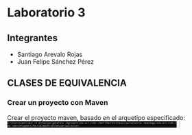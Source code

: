 # Laboratorio 3 
## Integrantes
* Santiago Arevalo Rojas
* Juan Felipe Sánchez Pérez

## CLASES DE EQUIVALENCIA
### Crear un proyecto con Maven

Crear el proyecto maven, basado en el arquetipo especificado:
<img src="/img/1.png" width="80%" height="80%"/>
